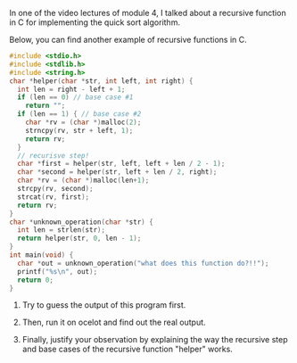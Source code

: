 In one of the video lectures of module 4, I talked about a recursive function in C for implementing the quick sort algorithm.

Below, you can find another example of recursive functions in C.

```c
#include <stdio.h>
#include <stdlib.h>
#include <string.h>
char *helper(char *str, int left, int right) {
  int len = right - left + 1;
  if (len == 0) // base case #1
    return "";
  if (len == 1) { // base case #2
    char *rv = (char *)malloc(2);
    strncpy(rv, str + left, 1);
    return rv;
  }
  // recurisve step!
  char *first = helper(str, left, left + len / 2 - 1);
  char *second = helper(str, left + len / 2, right);
  char *rv = (char *)malloc(len+1);
  strcpy(rv, second);
  strcat(rv, first);
  return rv;
}
char *unknown_operation(char *str) {
  int len = strlen(str);
  return helper(str, 0, len - 1);
}
int main(void) {
  char *out = unknown_operation("what does this function do?!!");
  printf("%s\n", out);
  return 0;
}
```

1. Try to guess the output of this program first.

2. Then, run it on ocelot and find out the real output.

3. Finally, justify your observation by explaining the way the recursive step and base cases of the recursive function "helper" works.